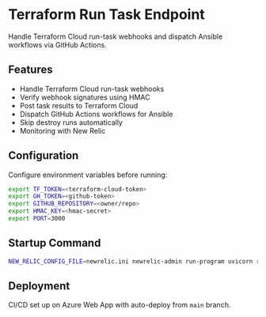 # Terraform Run Task Endpoint

Handle Terraform Cloud run-task webhooks and dispatch Ansible workflows via GitHub Actions.

## Features
- Handle Terraform Cloud run-task webhooks
- Verify webhook signatures using HMAC
- Post task results to Terraform Cloud
- Dispatch GitHub Actions workflows for Ansible
- Skip destroy runs automatically
- Monitoring with New Relic

## Configuration
Configure environment variables before running:
```bash
export TF_TOKEN=<terraform-cloud-token>
export GH_TOKEN=<github-token>
export GITHUB_REPOSITORY=<owner/repo>
export HMAC_KEY=<hmac-secret>
export PORT=3000
```

## Startup Command
```bash
NEW_RELIC_CONFIG_FILE=newrelic.ini newrelic-admin run-program uvicorn run_task_service:app --host 0.0.0.0 --port 3000
```

## Deployment
CI/CD set up on Azure Web App with auto-deploy from `main` branch.
